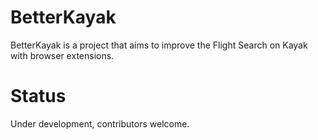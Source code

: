 BetterKayak
===========

BetterKayak is a project that aims to improve the Flight Search on Kayak with browser extensions.

Status
======

Under development, contributors welcome.
